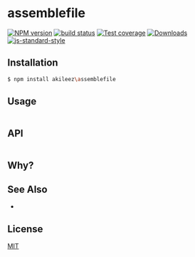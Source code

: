 # assemblefile
[![NPM version][npm-image]][npm-url]
[![build status][travis-image]][travis-url]
[![Test coverage][coveralls-image]][coveralls-url]
[![Downloads][downloads-image]][downloads-url]
[![js-standard-style][standard-image]][standard-url]

## Installation
```bash
$ npm install akileez\assemblefile
```

## Usage
```js

```

## API
```js

```

## Why?


## See Also
-

## License
[MIT](https://tldrlegal.com/license/mit-license)

[npm-image]: https://img.shields.io/npm/v/assemblefile.svg?style=flat-square
[npm-url]: https://npmjs.org/package/assemblefile
[travis-image]: https://img.shields.io/travis/akileez/assemblefile.svg?style=flat-square
[travis-url]: https://travis-ci.org/akileez/assemblefile
[coveralls-image]: https://img.shields.io/coveralls/akileez/assemblefile.svg?style=flat-square
[coveralls-url]: https://coveralls.io/r/akileez/assemblefile?branch=master
[downloads-image]: http://img.shields.io/npm/dm/assemblefile.svg?style=flat-square
[downloads-url]: https://npmjs.org/package/assemblefile
[standard-image]: https://img.shields.io/badge/code%20style-standard-brightgreen.svg?style=flat-square
[standard-url]: https://github.com/feross/standard

